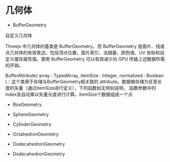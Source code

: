 # 几何体

- BufferGeometry

自定义几何体

Threejs 中几何体的基类是 BufferGeometry，而 BufferGeometry 是面片、线或点几何体的有效表述。包括顶点位置，面片索引、法相量、颜色值、UV 坐标和自定义缓存属性值。使用 BufferGeometry 可以有效减少向 GPU 传输上述数据所需的开销。

BufferAttribute( array : TypedArray, itemSize : Integer, normalized : Boolean )：这个类用于存储与BufferGeometry相关联的 attribute。数据被存储为任意长度的矢量（通过itemSize进行定义），下列函数如无特别说明， 函数参数中的index会自动乘以矢量长度进行计算。itemSize个数据组成一个点

- BoxGeometry

- SphereGeometry

- CylinderGeometry

- OctahedronGeometry

- DodecahedronGeometry

- DodecahedronGeometry
